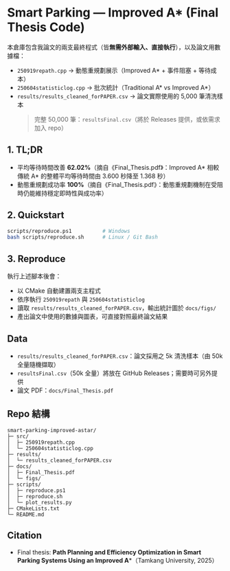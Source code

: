 # Smart Parking — Improved A* (Final Thesis Code)

本倉庫包含我論文的兩支最終程式（皆**無需外部輸入、直接執行**），以及論文用數據檔：
- `250919repath.cpp` → 動態重規劃展示（Improved A* + 事件阻塞 + 等待成本）
- `250604statisticlog.cpp` → 批次統計（Traditional A* vs Improved A*）
- `results/results_cleaned_forPAPER.csv` → 論文實際使用的 5,000 筆清洗樣本
  > 完整 50,000 筆：`resultsFinal.csv`（將於 Releases 提供，或依需求加入 repo）

## 1. TL;DR
- 平均等待時間改善 **62.02%**（摘自《Final_Thesis.pdf》：Improved A* 相較傳統 A* 的整體平均等待時間由 3.600 秒降至 1.368 秒）
- 動態重規劃成功率 **100%**（摘自《Final_Thesis.pdf》：動態重規劃機制在受阻時仍能維持穩定即時性與成功率）

## 2. Quickstart
```bash
scripts/reproduce.ps1          # Windows
bash scripts/reproduce.sh      # Linux / Git Bash
```

## 3. Reproduce
執行上述腳本後會：

* 以 CMake 自動建置兩支主程式
* 依序執行 `250919repath` 與 `250604statisticlog`
* 讀取 `results/results_cleaned_forPAPER.csv`，輸出統計圖於 `docs/figs/`
* 產出論文中使用的數據與圖表，可直接對照最終論文結果

## Data

* `results/results_cleaned_forPAPER.csv`：論文採用之 5k 清洗樣本（由 50k 全量隨機擷取）
* `resultsFinal.csv`（50k 全量）將放在 GitHub Releases；需要時可另外提供
* 論文 PDF：`docs/Final_Thesis.pdf`

## Repo 結構

```text
smart-parking-improved-astar/
├─ src/
│  ├─ 250919repath.cpp
│  └─ 250604statisticlog.cpp
├─ results/
│  └─ results_cleaned_forPAPER.csv
├─ docs/
│  ├─ Final_Thesis.pdf
│  └─ figs/
├─ scripts/
│  ├─ reproduce.ps1
│  ├─ reproduce.sh
│  └─ plot_results.py
├─ CMakeLists.txt
└─ README.md
```

## Citation

* Final thesis: **Path Planning and Efficiency Optimization in Smart Parking Systems Using an Improved A***（Tamkang University, 2025）
